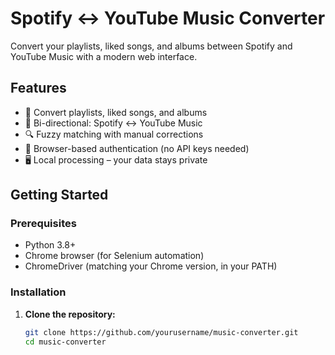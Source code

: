 # Spotify ↔ YouTube Music Converter

Convert your playlists, liked songs, and albums between Spotify and YouTube Music with a modern web interface.

## Features

- 🎵 Convert playlists, liked songs, and albums
- 🔄 Bi-directional: Spotify ↔ YouTube Music
- 🔍 Fuzzy matching with manual corrections
- 🔐 Browser-based authentication (no API keys needed)
- 🖥️ Local processing – your data stays private

## Getting Started

### Prerequisites

- Python 3.8+
- Chrome browser (for Selenium automation)
- ChromeDriver (matching your Chrome version, in your PATH)

### Installation

1. **Clone the repository:**
   ```sh
   git clone https://github.com/yourusername/music-converter.git
   cd music-converter
